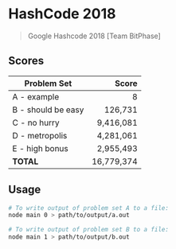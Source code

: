 # HashCode 2018
> Google Hashcode 2018 [Team BitPhase]

## Scores

| Problem Set          |   Score  |
|----------------------|---------:|
| A - example          |         8|
| B - should be easy   |   126,731|
| C - no hurry         | 9,416,081|
| D - metropolis       | 4,281,061|
| E - high bonus       | 2,955,493|
| **TOTAL**            |16,779,374|

## Usage

```sh
# To write output of problem set A to a file:
node main 0 > path/to/output/a.out

# To write output of problem set B to a file:
node main 1 > path/to/output/b.out
```
